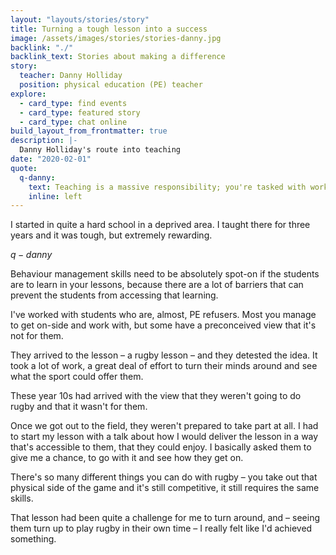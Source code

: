 ```yaml
---
layout: "layouts/stories/story"
title: Turning a tough lesson into a success
image: /assets/images/stories/stories-danny.jpg
backlink: "./"
backlink_text: Stories about making a difference
story:
  teacher: Danny Holliday
  position: physical education (PE) teacher
explore:
  - card_type: find events
  - card_type: featured story
  - card_type: chat online
build_layout_from_frontmatter: true
description: |-
  Danny Holliday's route into teaching
date: "2020-02-01"
quote:
  q-danny:
    text: Teaching is a massive responsibility; you're tasked with working with hundreds of students each day, and they're placed into your care – that's quite a demanding responsibility. But it's part of what you do as a teacher.
    inline: left
---
```


I started in quite a hard school in a deprived area. I taught there for three years and it was tough, but extremely rewarding.

$q-danny$

Behaviour management skills need to be absolutely spot-on if the students are to learn in your lessons, because there are a lot of barriers that can prevent the students from accessing that learning.

I've worked with students who are, almost, PE refusers. Most you manage to get on-side and work with, but some have a preconceived view that it's not for them.

They arrived to the lesson – a rugby lesson – and they detested the idea. It took a lot of work, a great deal of effort to turn their minds around and see what the sport could offer them.

These year 10s had arrived with the view that they weren't going to do rugby and that it wasn't for them.

Once we got out to the field, they weren't prepared to take part at all. I had to start my lesson with a talk about how I would deliver the lesson in a way that's accessible to them, that they could enjoy. I basically asked them to give me a chance, to go with it and see how they get on.

There's so many different things you can do with rugby – you take out that physical side of the game and it's still competitive, it still requires the same skills.

That lesson had been quite a challenge for me to turn around, and – seeing them turn up to play rugby in their own time – I really felt like I'd achieved something.
